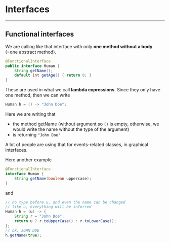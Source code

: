 # Interfaces

<hr class="sr">

## Functional interfaces

We are calling like that interface with only **one method without a body** (=one abstract method).

```java
@FunctionalInterface
public interface Human {
    String getName();
    default int getAge() { return 0; }
}
```

These are used in what we call **lambda expressions**. Since they only have one method, then we can write

```java
Human h = () -> "John Doe";
```

Here we are writing that

* the method getName (without argument so `()` is empty, otherwise, we would write the name without the type of the argument)
* is returning `"John Doe"`

A lot of people are using that for events-related classes, in graphical interfaces.

Here another example

```java
@FunctionalInterface
interface Human {
    String getName(boolean uppercase);
}
```

and 

```java
// no type before u, and even the name can be changed
// like u, everything will be inferred
Human h = (u) -> {
    String r = "John Doe";
    return u ? r.toUpperCase() : r.toLowerCase();
};
// ok: JOHN DOE
h.getName(true);
```